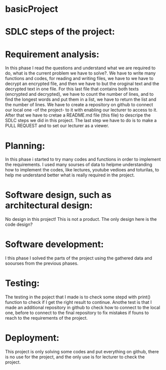 # basicProject

# SDLC steps of the project:

# Requirement analysis:
In this phase I read the questions and understand what we are required to do, what is the current problem we have to solve?. We have to write many functions and codes, 
for reading and writing files, we have to we have to decrypt an encrypted file, and then we have to but the oroginal text and the decrypted text in one file. 
For this last file that contains both texts (encrypted and decrypted), we have to count the number of lines, and to find the longest words and put them in a list,
we have to return the list and the number of lines.
We have to create a repository on github to connect our local one -of the project- to it with enabling our lecturer to access to it. After that we have to cretae 
a README.md file (this file) to descripe the SDLC
steps we did in this project.
The last step we have to do is to make a PULL REQUEST and to set our lecturer as a viewer.

# Planning:
In this phase i started to try many codes and functions in order to implement the requirements. I used many sourses of data to helpme understanding how to implement 
the codes, like lectures, youtube vedioes and toturilas, to help me understand better what is really required in the project.

# Software design, such as architectural design:
No design in this project! This is not a product. The only design here is the code design?

# Software development:
I this phase I solved the parts of the project using the gathered data and soourses from the previous phases.

# Testing:
The testing in the poject that I made is to check some stepd with print() function to check if I get the right result to continue.
Anothe test is that I made an additional repository in github to check how to connect to the local one, before to connect to the final repository to fix mistakes if 
founs to reach to the requirements of the project.

# Deployment:
This project is only solving some codes and put everything on github, there is no use for the project, and the only use is for lecturer to check the project.

